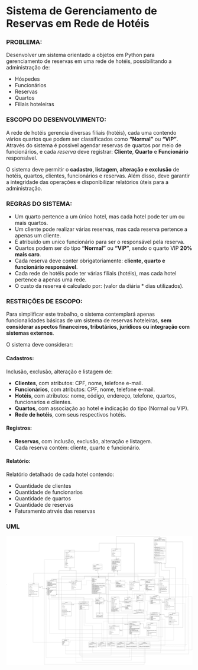 # Sistema de Gerenciamento de Reservas em Rede de Hotéis

### PROBLEMA:
Desenvolver um sistema orientado a objetos em Python para gerenciamento de reservas em uma rede de hotéis, possibilitando a administração de: 
* Hóspedes
* Funcionários
* Reservas
* Quartos
* Filiais hoteleiras

### ESCOPO DO DESENVOLVIMENTO:
A rede de hotéis gerencia diversas filiais (hotéis), cada uma contendo vários quartos que podem ser classificados como **“Normal”** ou **“VIP”**. Através do sistema é possivel agendar reservas de quartos por meio de funcionários, e cada *reserva* deve registrar: **Cliente**, **Quarto** e **Funcionário** responsável.

O sistema deve permitir o **cadastro, listagem, alteração e exclusão** de hotéis, quartos, clientes, funcionários e reservas. Além disso, deve garantir a integridade das operações e disponibilizar relatórios úteis para a administração.

### REGRAS DO SISTEMA:
- Um quarto pertence a um único hotel, mas cada hotel pode ter um ou mais quartos.
- Um cliente pode realizar várias reservas, mas cada reserva pertence a apenas um cliente.
- É atribuido um unico funcionário para ser o responsável pela reserva.
- Quartos podem ser do tipo **“Normal”** ou **“VIP”**, sendo o quarto VIP **20% mais caro**.
- Cada reserva deve conter obrigatoriamente: **cliente, quarto e funcionário responsável**.
- Cada rede de hotéis pode ter várias filiais (hotéis), mas cada hotel pertence a apenas uma rede.
- O custo da reserva é calculado por: (valor da diária * dias utilizados).

### RESTRIÇÕES DE ESCOPO:
Para simplificar este trabalho, o sistema contemplará apenas funcionalidades básicas de um sistema de reservas hoteleiras, **sem considerar aspectos financeiros, tributários, jurídicos ou integração com sistemas externos**.

O sistema deve considerar:

#### Cadastros:
Inclusão, exclusão, alteração e listagem de:
- **Clientes**, com atributos: CPF, nome, telefone e-mail.
- **Funcionários**, com atributos: CPF, nome, telefone e-mail.
- **Hotéis**, com atributos: nome, código, endereço, telefone, quartos, funcionarios e clientes.
- **Quartos**, com associação ao hotel e indicação do tipo (Normal ou VIP).
- **Rede de hotéis**, com seus respectivos hotéis.

#### Registros:
- **Reservas**, com inclusão, exclusão, alteração e listagem.  
  Cada reserva contém: cliente, quarto e funcionário.

#### Relatório:
Relatório detalhado de cada hotel contendo:
- Quantidade de clientes
- Quantidade de funcionarios
- Quantidade de quartos
- Quantidade de reservas
- Faturamento atrvés das reservas


### UML
![UML](GerenciamentoDeHoteisERedesUML.drawio.png)